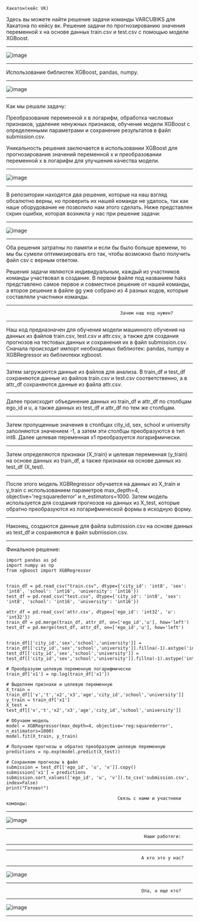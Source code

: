                                                                   Хакатон(кейс VK)
Здесь вы можете найти решение задачи команды VARCUBIKS для Хакатона по кейсу вк.
Решение задачи по прогнозированию значения переменной x на основе данных train.csv и test.csv с помощью модели XGBoost.
________________________________________________________________________________________________________________________________________
![image](https://github.com/LAITxNIKEYs/hsksvk/assets/104034823/bc83c545-1d4e-4bcc-89af-1c940280f485)
________________________________________________________________________________________________________________________________________


Использование библиотек XGBoost, pandas, numpy. 

________________________________________________________________________________________________________________________________________
![image](https://github.com/LAITxNIKEYs/hsksvk/assets/104034823/a521bcc7-1508-4ccc-a49b-212a28b59782)
________________________________________________________________________________________________________________________________________


Как мы решали задачу:

Преобразование переменной x в логарифм, обработка числовых признаков, удаление ненужных признаков, обучение модели XGBoost с определенными параметрами и сохранение результатов в файл submission.csv. 

Уникальность решения заключается в использовании XGBoost для прогнозирования значений переменной x и преобразовании переменной x в логарифм для улучшения качества модели.

________________________________________________________________________________________________________________________________________
![image](https://github.com/LAITxNIKEYs/hsksvk/assets/104034823/93ebccbd-5c69-43f8-878a-2ec34dcccb43)
________________________________________________________________________________________________________________________________________


В репозитории находятся два решения, которые на наш взгляд обсалютно верны, но проверить их нашей команде не удалось, так как наше оборудование не позволило нам этого сделать. Ниже представлен скрин ошибки, которая возникла у нас при решение задачи:

________________________________________________________________________________________________________________________________________
![image](https://github.com/LAITxNIKEYs/hsksvk/assets/104034823/0866e3fa-f51e-4dfe-8ef2-78b05d179eb7)
________________________________________________________________________________________________________________________________________

Оба решения затратны по памяти и если бы было больше времени, то мы бы сумели оптимизировать его так, чтобы возможно было получить файл csv с верным ответом.


Решения задачи являются индивидуальным, каждый из участников команды участвовал в создание. В первом файле под названием haks представлено самое первое и совместное решение от нашей команды, а второе решение в файле gg уже собрано из 4 разных кодов, которые составляли участники команды.



 ________________________________________________________________________________________________________________________________________
 
                                               Зачем наш код нужен?
                                                         
 ________________________________________________________________________________________________________________________________________
 
Наш код предназначен для обучения модели машинного обучения на данных из файлов train.csv, test.csv и attr.csv, а также для создания прогнозов на тестовых данных и сохранения их в файл submission.csv. 
Сначала происходит импорт необходимых библиотек: pandas, numpy и XGBRegressor из библиотеки xgboost. 

 ________________________________________________________________________________________________________________________________________
 
Затем загружаются данные из файлов для анализа. В train_df и test_df сохраняются данные из файлов train.csv и test.csv соответственно, а в attr_df сохраняются данные из файла attr.csv. 

________________________________________________________________________________________________________________________________________
 
Далее происходит объединение данных из train_df и attr_df по столбцам ego_id и u, а также данных из test_df и attr_df по тем же столбцам.

________________________________________________________________________________________________________________________________________

Затем пропущенные значения в столбцах city_id, sex, school и university заполняются значением -1, а затем эти столбцы преобразуются в тип int8. 
Далее целевая переменная x1 преобразуется логарифмически. 

________________________________________________________________________________________________________________________________________

Затем определяются признаки (X_train) и целевая переменная (y_train) на основе данных из train_df, а также признаки на основе данных из test_df (X_test). 

________________________________________________________________________________________________________________________________________

После этого модель XGBRegressor обучается на данных из X_train и y_train с использованием параметров max_depth=4, objective='reg:squarederror' и n_estimators=1000. 
Затем модель используется для создания прогнозов на данных из X_test, которые обратно преобразуются из логарифмической формы в исходную форму. 

________________________________________________________________________________________________________________________________________

Наконец, создаются данные для файла submission.csv на основе данных из test_df и сохраняются в файл submission.csv.

________________________________________________________________________________________________________________________________________

Финальное решение:

```
import pandas as pd
import numpy as np
from xgboost import XGBRegressor


train_df = pd.read_csv("train.csv", dtype={'city_id': 'int8', 'sex': 'int8', 'school': 'int16', 'university': 'int16'})
test_df = pd.read_csv("test.csv", dtype={'city_id': 'int8', 'sex': 'int8', 'school': 'int16', 'university': 'int16'})

attr_df = pd.read_csv('attr.csv', dtype={'ego_id': 'int32', 'u': 'int32'})
train_df = pd.merge(train_df, attr_df, on=['ego_id','u'], how='left')
test_df = pd.merge(test_df, attr_df, on=['ego_id','u'], how='left')


train_df[['city_id','sex','school','university']] = train_df[['city_id','sex','school','university']].fillna(-1).astype('int8')
test_df[['city_id','sex','school','university']] = test_df[['city_id','sex','school','university']].fillna(-1).astype('int8')

# Преобразуем целевую переменную логарифмически
train_df['x1'] = np.log(train_df['x1'])

# Выделяем признаки и целевую переменную
X_train = train_df[['v','t','x2','x3','age','city_id','school','university']]
y_train = train_df['x1']
X_test = test_df[['v','t','x2','x3','age','city_id','school','university']]

# Обучаем модель
model = XGBRegressor(max_depth=4, objective='reg:squarederror', n_estimators=1000)
model.fit(X_train, y_train)

# Получаем прогнозы и обратно преобразуем целевую переменную
predictions = np.exp(model.predict(X_test))

# Сохраняем прогнозы в файл
submission = test_df[['ego_id', 'u', 'v']].copy()
submission['x1'] = predictions
submission.sort_values(['ego_id', 'u', 'v']).to_csv('submission.csv', index=False)
print("Готово!")
```






                                              Связь с нами и участники команды:
                                              
________________________________________________________________________________________________________________________________________
![image](https://github.com/LAITxNIKEYs/hsksvk/assets/104034823/a9e77979-1b96-4b97-9c51-2d7056d2a1a3)
________________________________________________________________________________________________________________________________________

                                                        Наши работяги:
 ________________________________________________________________________________________________________________________________________
 ________________________________________________________________________________________________________________________________________
                                                       А кто это у нас?

________________________________________________________________________________________________________________________________________
![image](https://github.com/LAITxNIKEYs/hsksvk/assets/104034823/a46dc3b8-aeec-4ef1-a044-648804e67251)
________________________________________________________________________________________________________________________________________

                                                       Опа, а еще кто?
________________________________________________________________________________________________________________________________________ 
![image](https://github.com/LAITxNIKEYs/hsksvk/assets/104034823/50d4259f-cd05-40e8-b0f2-560d21b56983)
________________________________________________________________________________________________________________________________________


